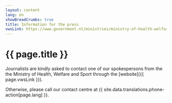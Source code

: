 ```yaml
---
layout: content
lang: en
showBreadCrumbs: true
title: Information for the press
vwsLink: https://www.government.nl/ministries/ministry-of-health-welfare-and-sport/contact/information-for-the-press
---
```


# {{ page.title }}

Journalists are kindly asked to contact one of our spokespersons from the the Ministry of Health, Welfare and Sport through the [website]({{ page.vwsLink }}).

Otherwise, please call our contact centre at {{ site.data.translations.phone-action[page.lang] }}.
